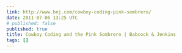 ```yaml
---
link: http://www.bnj.com/cowboy-coding-pink-sombrero/
date: 2011-07-06 13:25 UTC
# published: false
published: true
title: Cowboy Coding and the Pink Sombrero | Babcock & Jenkins
tags: []
---
```



